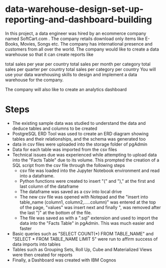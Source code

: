# data-warehouse-design-set-up-reporting-and-dashboard-building
In this project, a data engineer was hired by an ecommerce company named SoftCart.com . The company retails download only items like E-Books, Movies, Songs etc. The company has international presence and customers from all over the world. The company would like to create a data warehouse so that it can create reports like

total sales per year per country
total sales per month per category
total sales per quarter per country
total sales per category per country
You will use your data warehousing skills to design and implement a data warehouse for the company.

The company will also like to create an analytics dashboard


# Steps
- The existing sample data was studied to understand the data and deduce tables and columns to be created
- PostgreSQL ERD Tool was used to create an ERD diagram showing tables and their relationships, and the schema was generated too
- data in csv files were uploaded into the storage folder of pgAdmin
- Data for each table was imported from the csv files
- Technical issues due was experienced while attempting to upload data into the "Facts Table" due to its volume. This prompted the creation of a SQL script from the csv file through the following steps
    - csv file was loaded into the Jupyter Notebook environment and read into a dataframe.
    - Python functions were created to insert "(" and ")," at the first and last column of the dataframe
    - The dataframe was saved as a csv into local drive
    - The new csv file was opened with Notepad and the "insert into table_name (column1, column2,.....column)" was entered at the top of the page, "values" was insert next and finally ", was removed after the last ")" at the bottom of the file.
    - The file was saved as with a ".sql" extension and used to import the data into the "Facts Table" in pgAdmin. This was much easier and faster
- Basic queries such as "SELECT COUNT(*) FROM TABLE_NAME" and "SELECT * FROM TABLE_NAME LIMIT 5" were run to affirm success of data imports into tables
- Tables such as Grouping Sets, Roll Up, Cube and Materialized Views were then created for reports
- Finally, a Dashboard was created with IBM Cognos
